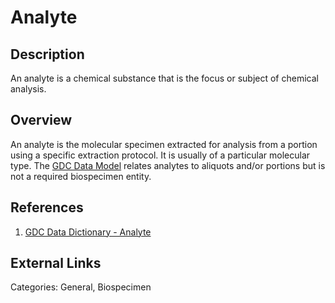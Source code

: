 # Analyte #
## Description ##
An analyte is a chemical substance that is the focus or subject of chemical analysis.

## Overview ##
An analyte is the molecular specimen extracted for analysis from a portion using a specific extraction protocol.
It is usually of a particular molecular type. The [GDC Data Model](https://gdc.cancer.gov/developers/gdc-data-model/gdc-data-model-components) relates analytes to aliquots and/or portions but is not a required biospecimen entity.  

## References ##
1. [GDC Data Dictionary - Analyte](https://docs.gdc.cancer.gov/Data_Dictionary/viewer/#?view=table-definition-view&id=analyte)

## External Links ##


Categories: General, Biospecimen
